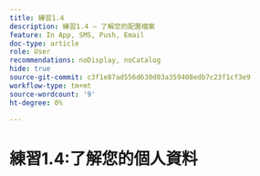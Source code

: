 ```yaml
---
title: 練習1.4
description: 練習1.4 — 了解您的配置檔案
feature: In App, SMS, Push, Email
doc-type: article
role: User
recommendations: noDisplay, noCatalog
hide: true
source-git-commit: c3f1e87ad556d630d03a359408edb7c23f1cf3e9
workflow-type: tm+mt
source-wordcount: '9'
ht-degree: 0%

---
```



# 練習1.4:了解您的個人資料
